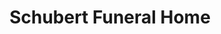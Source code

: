 ---
title: "Schubert Funeral Home"
url: /wartburg/schubert-funeral-home/
shop: funeral directors
---